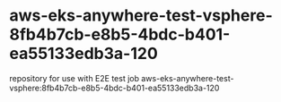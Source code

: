 # aws-eks-anywhere-test-vsphere-8fb4b7cb-e8b5-4bdc-b401-ea55133edb3a-120
repository for use with E2E test job aws-eks-anywhere-test-vsphere:8fb4b7cb-e8b5-4bdc-b401-ea55133edb3a-120
